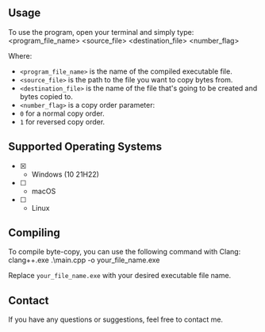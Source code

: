 ## Usage
To use the program, open your terminal and simply type:  
<program_file_name> <source_file> <destination_file> <number_flag>

Where:
- `<program_file_name>` is the name of the compiled executable file.
- `<source_file>` is the path to the file you want to copy bytes from.
- `<destination_file>` is the name of the file that's going to be created and bytes copied to.
- `<number_flag>` is a copy order parameter:
- `0` for a normal copy order.
- `1` for reversed copy order.

## Supported Operating Systems

- [X] - Windows (10 21H22)
- [ ] - macOS
- [ ] - Linux
 
## Compiling
To compile byte-copy, you can use the following command with Clang:    
clang++.exe .\main.cpp -o your_file_name.exe

Replace `your_file_name.exe` with your desired executable file name.

## Contact
If you have any questions or suggestions, feel free to contact me.
